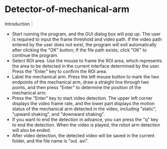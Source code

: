 # Detector-of-mechanical-arm
Introduction：
- Start running the program, and the GUI dialog box will pop up. The user is required to input the frame threshold and video path. If the video path entered by the user does not exist, the program will exit automatically after clicking the "OK" button; If the file path exists, click "OK" to continue the program.
- Select ROI area. Use the mouse to frame the ROI area, which represents the area to be detected in the current interface determined by the user. Press the "Enter" key to confirm the ROI area.
- Label the mechanical arm. Press the left mouse button to mark the two endpoints of the mechanical arm, draw a straight line through two points, and then press "Enter" to determine the position of the mechanical arm.
- Press the "Enter" key to start video detection. The upper left corner displays the video frame rate, and the lower part displays the motion status of the mechanical arm detected in the video, including "static", "upward shaking", and "downward shaking".
- If you want to end the detection in advance, you can press the "q" key to end the detection. When the video is played, the robot arm detection will also be ended.
- After video detection, the detected video will be saved in the current folder, and the file name is "out. avi".
